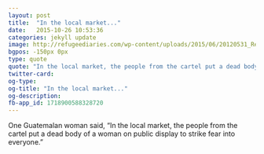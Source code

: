 ```yaml
---
layout: post
title:  "In the local market..."
date:   2015-10-26 10:53:36
categories: jekyll update
image: http://refugeediaries.com/wp-content/uploads/2015/06/20120531_Reich_027805.jpg
bgpos: -150px 0px
type: quote
quote: "In the local market, the people from the cartel put a dead body of a woman on public display to strike fear into everyone."
twitter-card:
og-type:
og-title: "In the local market..."
og-description:
fb-app_id: 1718900588328720
---
```


One Guatemalan woman said, “In the local market, the people from the cartel put a dead body of a woman on public display to strike fear into everyone.”